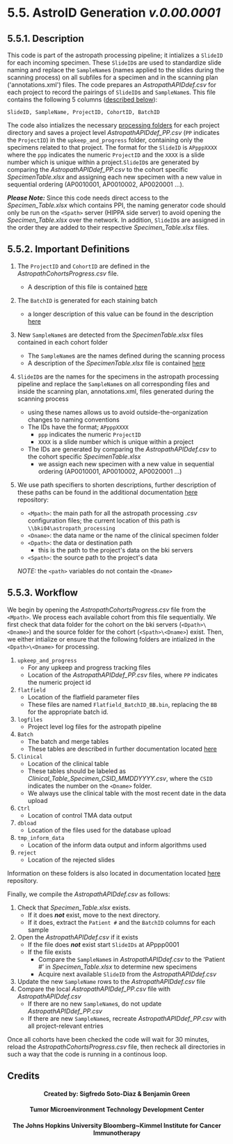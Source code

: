 # 5.5. AstroID Generation ***v.0.00.0001***

## 5.5.1. Description
This code is part of the astropath processing pipeline; it intializes a ```SlideID``` for each incoming specimen. These ```SlideID```s are used to standardize slide naming and replace the ```SampleName```s (names applied to the slides during the scanning process) on all subfiles for a specimen and in the scanning plan ('annotations.xml') files. The code prepares an *AstropathAPIDdef.csv* for each project to record the pairings of ```SlideID```s and ```SampleName```s. This file contains the following 5 columns ([described below](#552-important-definitions "Title")): 
```
SlideID, SampleName, ProjectID, CohortID, BatchID
```
The code also intializes the necessary [processing folders](#553-workflow "Title") for each project directory and saves a project level *AstropathAPIDdef_PP.csv* (```PP``` indicates the ```ProjectID```) in the ```upkeep_and_progress``` folder, containing only the specimens related to that project. The format for the ```SlideID``` is ```APpppXXXX``` where the ```ppp``` indicates the numeric ```ProjectID``` and the ```XXXX``` is a slide number which is unique within a project.```SlideID```s are generated by comparing the *AstropathAPIDdef_PP.csv* to the cohort specific *SpecimenTable.xlsx* and assigning each new specimen with a new value in sequential ordering (AP0010001, AP0010002, AP0020001 …). 

***Please Note:*** Since this code needs direct access to the *Specimen_Table.xlsx* which contains PPI, the naming generator code should only be run on the ```<Spath>``` server (HIPPA side server) to avoid opening the *Specimen_Table.xlsx* over the network. In addition, ```SlideID```s are assigned in the order they are added to their respective *Specimen_Table.xlsx* files.

## 5.5.2. Important Definitions
1. The  ```ProjectID``` and ```CohortID``` are defined in the *AstropathCohortsProgress.csv* file. 
   - A description of this file is contained [here](../../scans/docs/AstroPathProcessingDirectoryandInitializingProjects.md#45-astropath_processing-directory-and-initializing-projects "Title")
2. The ```BatchID``` is generated for each staining batch 
   - a longer description of this value can be found in the description [here](../../scans/docs/scanning/BatchIDs.md#446-batchids "Title")
3. New ```SampleName```s are detected from the *SpecimenTable.xlsx* files contained in each cohort folder
   - The ```SampleName```s are the names defined during the scanning process
   - A description of the *SpecimenTable.xlsx* file is contained [here](../../scans/docs/scanning/SpecimenTable.md#442-specimen_table "Title")
4. ```SlideID```s are the names for the specimens in the astropath processing pipeline and replace the ```SampleName```s on all corresponding files and inside the scanning plan, annotations.xml, files generated during the scanning process
   - using these names allows us to avoid outside-the-organization changes to naming conventions
   - The IDs have the format; ```APpppXXXX```
     - ```ppp``` indicates the numeric ```ProjectID```
     - ```XXXX``` is a slide number which is unique within a project
   - The IDs are generated by comparing the *AstropathAPIDdef.csv* to the cohort specific *SpecimenTable.xlsx*
     - we assign each new specimen with a new value in sequential ordering (AP0010001, AP0010002, AP0020001 …) 
5. We use path specifiers to shorten descriptions, further description of these paths can be found in the additional documentation [here](../../scans/docs/Definitions.md/#432-path-definitions "Title") repository:
   - ```<Mpath>```: the main path for all the astropath processing *.csv* configuration files; the current location of this path is ```\\bki04\astropath_processing```
   - ```<Dname>```: the data name or the name of the clinical specimen folder
   - ```<Dpath>```: the data or destination path
      - this is the path to the project's data on the bki servers
   - ```<Spath>```: the source path to the project's data
   
   *NOTE:* the ```<path>``` variables do not contain the ```<Dname>```
   
## 5.5.3. Workflow
We begin by opening the *AstropathCohortsProgress.csv* file from the ```<Mpath>```. We process each available cohort from this file sequentially. We first check that data folder for the cohort on the bki servers (```<Dpath>\<Dname>```) and the source folder for the cohort (```<Spath>\<Dname>```) exist. Then, we either intialize or ensure that the following folders are intialized in the ```<Dpath>\<Dname>``` for processing. 
1.	```upkeep_and_progress```
    - For any upkeep and progress tracking files
    - Location of the *AstropathAPIDdef_PP.csv* files, where ```PP``` indicates the numeric project id
2.	```flatfield```
    - Location of the flatfield parameter files
    - These files are named ```Flatfield_BatchID_BB.bin```, replacing the ```BB``` for the appropriate batch id.
3.	```logfiles```
    - Project level log files for the astropath pipeline 
4.	```Batch```
    - The batch and merge tables
    - These tables are described in further documentation located [here](../../scans/docs/scanning/BatchTables.md#447-batch-tables "Title")
5.	```Clinical```
    - Location of the clinical table
    - These tables should be labeled as *Clinical_Table_Specimen_CSID_MMDDYYYY.csv*, where the ```CSID``` indicates the number on the ```<Dname>``` folder. 
    - We always use the clinical table with the most recent date in the data upload
6.	```Ctrl```
    - Location of control TMA data output
7.	```dbload```
    - Location of the files used for the database upload
8.	```tmp_inform_data```
    - Location of the inform data output and inform algorithms used 
9.	```reject```
    - Location of the rejected slides

Information on these folders is also located in documentation located [here](../../scans/docs/DirectoryOrganization.md#46-directory-organization "Title") repository.

Finally, we compile the *AstropathAPIDdef.csv* as follows:
1.	Check that *Specimen_Table.xlsx* exists. 
    - If it does ***not*** exist, move to the next directory. 
    - If it does, extract the ```Patient #``` and the ```BatchID``` columns for each sample
2.	Open the *AstropathAPIDdef.csv* if it exists
    - If the file does ***not*** exist start ```SlideIDs``` at APppp0001
    - If the file exists
      - Compare the ```SampleName```s in  *AstropathAPIDdef.csv* to the ‘Patient #’ in *Specimen_Table.xlsx* to determine new specimens
      - Acquire next available ```SlideID``` from the *AstropathAPIDdef.csv*
3.	Update the new ```SampleName``` rows to the *AstropathAPIDdef.csv* file
4.	Compare the local *AstropathAPIDdef_PP.csv* file with *AstropathAPIDdef.csv* 
    - If there are no new ```SampleName```s, do not update *AstropathAPIDdef_PP.csv*
    - If there are new ```SampleName```s, recreate *AstropathAPIDdef_PP.csv* with all project-relevant entries


Once all cohorts have been checked the code will wait for 30 minutes, reload the *AstropathCohortsProgress.csv* file, then recheck all directories in such a way that the code is running in a continous loop.

## Credits
#### <div align="center">Created by: Sigfredo Soto-Diaz & Benjamin Green</div>
#### <div align="center">Tumor Microenvironment Technology Development Center</div>
#### <div align="center">The Johns Hopkins University Bloomberg~Kimmel Institute for Cancer Immunotherapy</div>
